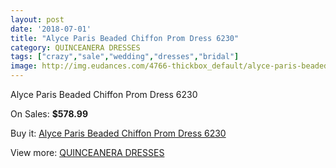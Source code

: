```yaml
---
layout: post
date: '2018-07-01'
title: "Alyce Paris Beaded Chiffon Prom Dress 6230"
category: QUINCEANERA DRESSES
tags: ["crazy","sale","wedding","dresses","bridal"]
image: http://img.eudances.com/4766-thickbox_default/alyce-paris-beaded-chiffon-prom-dress-6230.jpg
---
```

Alyce Paris Beaded Chiffon Prom Dress 6230

On Sales: **$578.99**
<a href="https://www.eudances.com/en/quinceanera-dresses/1611-alyce-paris-beaded-chiffon-prom-dress-6230.html"><amp-img layout="responsive" width="600" height="600" src="//img.eudances.com/4766-thickbox_default/alyce-paris-beaded-chiffon-prom-dress-6230.jpg" alt="Alyce Paris Beaded Chiffon Prom Dress 6230 0" /></a>
<a href="https://www.eudances.com/en/quinceanera-dresses/1611-alyce-paris-beaded-chiffon-prom-dress-6230.html"><amp-img layout="responsive" width="600" height="600" src="//img.eudances.com/4767-thickbox_default/alyce-paris-beaded-chiffon-prom-dress-6230.jpg" alt="Alyce Paris Beaded Chiffon Prom Dress 6230 1" /></a>

Buy it: [Alyce Paris Beaded Chiffon Prom Dress 6230](https://www.eudances.com/en/quinceanera-dresses/1611-alyce-paris-beaded-chiffon-prom-dress-6230.html "Alyce Paris Beaded Chiffon Prom Dress 6230")

View more: [QUINCEANERA DRESSES](https://www.eudances.com/en/17-quinceanera-dresses "QUINCEANERA DRESSES")